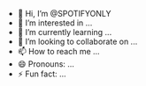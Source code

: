 - 👋 Hi, I’m @SPOTIFYONLY
- 👀 I’m interested in ...
- 🌱 I’m currently learning ...
- 💞️ I’m looking to collaborate on ...
- 📫 How to reach me ...
- 😄 Pronouns: ...
- ⚡ Fun fact: ...

<!---
SPOTIFYONLY/SPOTIFYONLY is a ✨ special ✨ repository because its `README.md` (this file) appears on your GitHub profile.
You can click the Preview link to take a look at your changes.
--->
